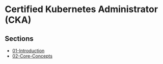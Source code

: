 # Certified Kubernetes Administrator (CKA)

## Sections
- [01-Introduction](docs/01-Introduction/_index.md)
- [02-Core-Concepts](docs/02-Core-Concepts/_index.md)
